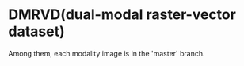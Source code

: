 # DMRVD(dual-modal raster-vector dataset)
Among them, each modality image is in the 'master' branch.
